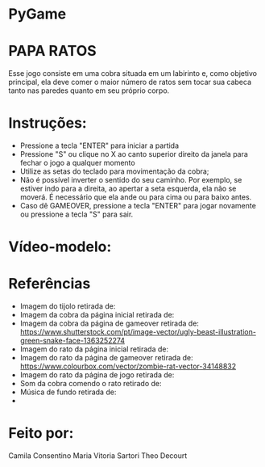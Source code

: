 # PyGame

# PAPA RATOS

Esse jogo consiste em uma cobra situada em um labirinto e, como objetivo principal, ela deve comer o maior número de ratos sem tocar sua cabeca tanto nas paredes quanto em seu próprio corpo.


# Instruções:

- Pressione a tecla "ENTER" para iniciar a partida
- Pressione "S" ou clique no X ao canto superior direito da janela para fechar o jogo a qualquer momento
- Utilize as setas do teclado para movimentação da cobra;
- Não é possível inverter o sentido do seu caminho. Por exemplo, se estiver indo para a direita, ao apertar a seta esquerda, ela não se moverá. É necessário que ela ande ou para cima ou para baixo antes.
- Caso dê GAMEOVER, pressione a tecla "ENTER" para jogar novamente ou pressione a tecla "S" para sair.

# Vídeo-modelo:

# Referências
- Imagem do tijolo retirada de:
- Imagem da cobra da página inicial retirada de:
- Imagem da cobra da página de gameover retirada de: https://www.shutterstock.com/pt/image-vector/ugly-beast-illustration-green-snake-face-1363252274 
- Imagem do rato da página inicial retirada de:
- Imagem do rato da página de gameover retirada de: https://www.colourbox.com/vector/zombie-rat-vector-34148832 
- Imagem do rato da página de jogo retirada de:
- Som da cobra comendo o rato retirado de:
- Música de fundo retirada de:
- 


# Feito por:

Camila Consentino
Maria Vitoria Sartori
Theo Decourt
